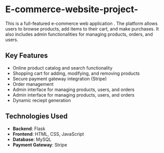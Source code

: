 # E-commerce-website-project-


<p>This is a full-featured e-commerce web application . The platform allows users to browse products, add items to their cart, and make purchases. It also includes admin functionalities for managing products, orders, and users.</p>
  <p>
    <h2>Key Features</h2>
    <ul>
        <li>Online product catalog and search functionality</li>
        <li>Shopping cart for adding, modifying, and removing products</li>
        <li>Secure payment gateway integration (Stripe)</li>
        <li>Order management</li>
        <li>Admin interface for managing products, users, and orders</li>
        <li>Admin interface for managing products, users, and orders</li>
        <li>Dynamic reciept generation</li>
      
  </ul>
   <h2>Technologies Used</h2>
    <ul>
        <li><strong>Backend</strong>: Flask</li>
        <li><strong>Frontend</strong>: HTML, CSS, JavaScript</li>
        <li><strong>Database</strong>: MySQL</li>
        <li><strong>Payment Gateway</strong>: Stripe</li>
     </ul>
